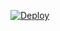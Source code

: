










[![Deploy](https://www.herokucdn.com/deploy/button.svg)](https://dashboard.heroku.com/new?template=https://github.com/DittomafiaOP/XBOTS)


